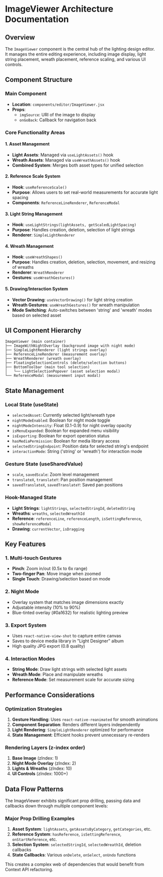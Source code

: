 # ImageViewer Architecture Documentation

## Overview

The `ImageViewer` component is the central hub of the lighting design editor. It manages the entire editing experience, including image display, light string placement, wreath placement, reference scaling, and various UI controls.

## Component Structure

### Main Component
- **Location**: `components/editor/ImageViewer.jsx`
- **Props**: 
  - `imgSource`: URI of the image to display
  - `onGoBack`: Callback for navigation back

### Core Functionality Areas

#### 1. Asset Management
- **Light Assets**: Managed via `useLightAssets()` hook
- **Wreath Assets**: Managed via `useWreathAssets()` hook  
- **Combined System**: Merges both asset types for unified selection

#### 2. Reference Scale System
- **Hook**: `useReferenceScale()`
- **Purpose**: Allows users to set real-world measurements for accurate light spacing
- **Components**: `ReferenceLineRenderer`, `ReferenceModal`

#### 3. Light String Management  
- **Hook**: `useLightStrings(lightAssets, getScaledLightSpacing)`
- **Purpose**: Handles creation, deletion, selection of light strings
- **Renderer**: `SimpleLightRenderer`

#### 4. Wreath Management
- **Hook**: `useWreathShapes()`
- **Purpose**: Handles creation, deletion, selection, movement, and resizing of wreaths
- **Renderer**: `WreathRenderer`
- **Gestures**: `useWreathGestures()`

#### 5. Drawing/Interaction System
- **Vector Drawing**: `useVectorDrawing()` for light string creation
- **Wreath Gestures**: `useWreathGestures()` for wreath manipulation
- **Mode Switching**: Auto-switches between 'string' and 'wreath' modes based on selected asset

## UI Component Hierarchy

```
ImageViewer (main container)
├── ImageWithNightOverlay (background image with night mode)
├── SimpleLightRenderer (light strings overlay)
├── ReferenceLineRenderer (measurement overlay)
├── WreathRenderer (wreath overlay)  
├── FloatingSelectionControls (delete/selection buttons)
├── BottomToolbar (main tool selection)
│   └── LightSelectionPopover (asset selection modal)
└── ReferenceModal (measurement input modal)
```

## State Management

### Local State (useState)
- `selectedAsset`: Currently selected light/wreath type
- `nightModeEnabled`: Boolean for night mode toggle
- `nightModeIntensity`: Float (0.1-0.9) for night overlay opacity
- `isMenuExpanded`: Boolean for expanded menu visibility
- `isExporting`: Boolean for export operation status
- `hasMediaPermission`: Boolean for media library access
- `selectedStringEndpoint`: Position data for selected string's endpoint
- `interactionMode`: String ('string' or 'wreath') for interaction mode

### Gesture State (useSharedValue)
- `scale`, `savedScale`: Zoom level management
- `translateX`, `translateY`: Pan position management
- `savedTranslateX`, `savedTranslateY`: Saved pan positions

### Hook-Managed State
- **Light Strings**: `lightStrings`, `selectedStringId`, `deletedString`
- **Wreaths**: `wreaths`, `selectedWreathId`
- **Reference**: `referenceLine`, `referenceLength`, `isSettingReference`, `showReferenceModal`
- **Drawing**: `currentVector`, `isDragging`

## Key Features

### 1. Multi-touch Gestures
- **Pinch**: Zoom in/out (0.5x to 6x range)
- **Two-finger Pan**: Move image when zoomed
- **Single Touch**: Drawing/selection based on mode

### 2. Night Mode
- Overlay system that matches image dimensions exactly
- Adjustable intensity (10% to 90%)
- Blue-tinted overlay (#0a1632) for realistic lighting preview

### 3. Export System
- Uses `react-native-view-shot` to capture entire canvas
- Saves to device media library in "Light Designer" album
- High quality JPG export (0.8 quality)

### 4. Interaction Modes
- **String Mode**: Draw light strings with selected light assets
- **Wreath Mode**: Place and manipulate wreaths
- **Reference Mode**: Set measurement scale for accurate sizing

## Performance Considerations

### Optimization Strategies
1. **Gesture Handling**: Uses `react-native-reanimated` for smooth animations
2. **Component Separation**: Renders different layers independently 
3. **Light Rendering**: `SimpleLightRenderer` optimized for performance
4. **State Management**: Efficient hooks prevent unnecessary re-renders

### Rendering Layers (z-index order)
1. **Base Image** (zIndex: 1)
2. **Night Mode Overlay** (zIndex: 2) 
3. **Lights & Wreaths** (zIndex: 10)
4. **UI Controls** (zIndex: 1000+)

## Data Flow Patterns

The ImageViewer exhibits significant prop drilling, passing data and callbacks down through multiple component levels:

### Major Prop Drilling Examples
1. **Asset System**: `lightAssets`, `getAssetsByCategory`, `getCategories`, etc.
2. **Reference System**: `hasReference`, `isSettingReference`, `onStartReference`, etc.
3. **Selection System**: `selectedStringId`, `selectedWreathId`, deletion callbacks
4. **State Callbacks**: Various `onDelete`, `onSelect`, `onUndo` functions

This creates a complex web of dependencies that would benefit from Context API refactoring.